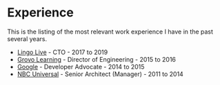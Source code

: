 # Experience

This is the listing of the most relevant work experience I have in the past several years.

* [Lingo Live][1] - CTO - 2017 to 2019
* [Grovo Learning][2] - Director of Engineering - 2015 to 2016
* [Google][3] - Developer Advocate - 2014 to 2015
* [NBC Universal][4] - Senior Architect (Manager) - 2011 to 2014

[1]:	Lingo%20Live.md
[2]:	Grovo%20Learning.md
[3]:	Google.md
[4]:	NBC%20Universal.md